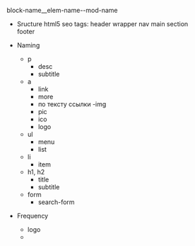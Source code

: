 block-name__elem-name--mod-name

- Sructure html5 seo tags:
        header
            wrapper
            nav
        main
            section    
        footer

- Naming
    - p
        - desc
        - subtitle
    - a
        - link
        - more
        - по тексту ссылки
    -img
        - pic
        - ico
        - logo
    - ul
        - menu
        - list
    - li
        - item
    - h1, h2
        - title
        - subtitle
    - form
        - search-form

- Frequency
    - logo
    - 